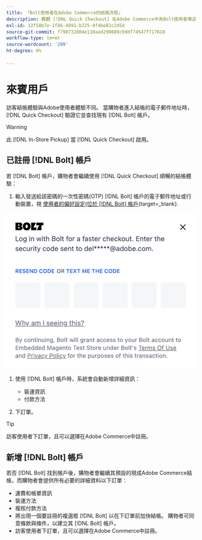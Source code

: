 ```yaml
---
title: 「Bolt使用者在Adobe Commerce的結帳流程」
description: 概觀 [!DNL Quick Checkout] 在Adobe Commerce中為Bolt使用者傳送流量。
exl-id: 12f58b7e-1f86-4891-b225-9f4be82c2d5d
source-git-commit: f790732804e110aad298689c0ddf74547ff17618
workflow-type: tm+mt
source-wordcount: '209'
ht-degree: 0%

---
```


# 來賓用戶

訪客結帳體驗與Adobe使用者體驗不同。 當購物者進入結帳的電子郵件地址時， [!DNL Quick Checkout] 驗證它並查找現有 [!DNL Bolt] 帳戶。

>[!WARNING]
>
> 此 [!DNL In-Store Pickup] 當 [!DNL Quick Checkout] 啟用。

## 已註冊 [!DNL Bolt] 帳戶

若 [!DNL Bolt] 帳戶，購物者會繼續使用 [!DNL Quick Checkout] 順暢的結帳體驗：

1. 輸入發送給該密碼的一次性密碼(OTP) [!DNL Bolt] 帳戶的電子郵件地址或行動裝置，視 [使用者的偏好設定(位於 [!DNL Bolt] 帳戶](https://help.bolt.com/shoppers/account/account-settings/#how-to-set-preferred-login-method){target=_blank}.

![OTP快顯視窗](assets/new-logo-otp-email.png)

1. 使用 [!DNL Bolt] 帳戶時，系統會自動新增詳細資訊：

   - 裝運資訊
   - 付款方法

1. 下訂單。

>[!TIP]
>
> 訪客使用者下訂單，且可以選擇在Adobe Commerce中註冊。

## 新增 [!DNL Bolt] 帳戶

若否 [!DNL Bolt] 找到帳戶後，購物者會繼續其預設的現成Adobe Commerce結帳，而購物者會提供所有必要的詳細資料以下訂單：

- 運費和帳單資訊
- 裝運方法
- 複核付款方法
- 將出現一個要註冊的複選框 [!DNL Bolt] 以在下訂單前加快結帳。 購物者可同意條款與條件，以建立其 [!DNL Bolt] 帳戶。
- 訪客使用者下訂單，且可以選擇在Adobe Commerce中註冊。
